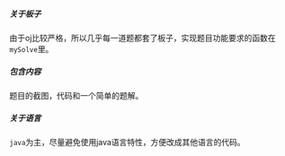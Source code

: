 ##### 关于板子
由于oj比较严格，所以几乎每一道题都套了板子，实现题目功能要求的函数在`mySolve`里。
##### 包含内容
题目的截图，代码和一个简单的题解。
##### 关于语言
`java`为主，尽量避免使用java语言特性，方便改成其他语言的代码。
